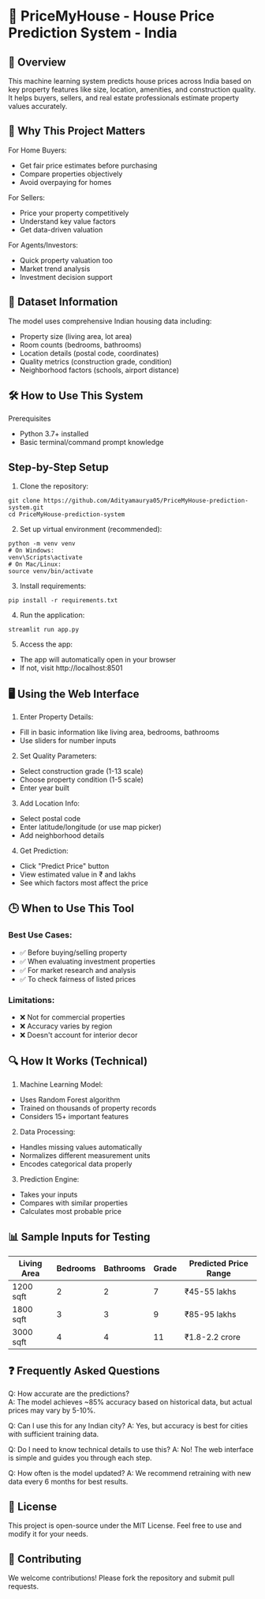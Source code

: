 # 🏡 PriceMyHouse - House Price Prediction System - India

## 📌 Overview
This machine learning system predicts house prices across India based on key property features like size, location, amenities, and construction quality. It helps buyers, sellers, and real estate professionals estimate property values accurately.

## 🌟 Why This Project Matters
For Home Buyers:
- Get fair price estimates before purchasing
- Compare properties objectively
- Avoid overpaying for homes

For Sellers:
- Price your property competitively
- Understand key value factors
- Get data-driven valuation

For Agents/Investors:
- Quick property valuation too
- Market trend analysis
- Investment decision support

## 📂 Dataset Information
The model uses comprehensive Indian housing data including:

- Property size (living area, lot area)
- Room counts (bedrooms, bathrooms)
- Location details (postal code, coordinates)
- Quality metrics (construction grade, condition)
- Neighborhood factors (schools, airport distance)

## 🛠️ How to Use This System
Prerequisites
- Python 3.7+ installed
- Basic terminal/command prompt knowledge

## Step-by-Step Setup
1. Clone the repository:

```
git clone https://github.com/Adityamaurya05/PriceMyHouse-prediction-system.git
cd PriceMyHouse-prediction-system
```
2. Set up virtual environment (recommended):

```
python -m venv venv
# On Windows:
venv\Scripts\activate
# On Mac/Linux:
source venv/bin/activate
```
3. Install requirements:

```
pip install -r requirements.txt
```
4. Run the application:
```
streamlit run app.py
```
5. Access the app:

- The app will automatically open in your browser
- If not, visit http://localhost:8501

## 🖥️ Using the Web Interface
1. Enter Property Details:

- Fill in basic information like living area, bedrooms, bathrooms
- Use sliders for number inputs

2. Set Quality Parameters:

- Select construction grade (1-13 scale)
- Choose property condition (1-5 scale)
- Enter year built

3. Add Location Info:

- Select postal code
- Enter latitude/longitude (or use map picker)
- Add neighborhood details

4. Get Prediction:

- Click "Predict Price" button
- View estimated value in ₹ and lakhs
- See which factors most affect the price

## 🕒 When to Use This Tool
### Best Use Cases:
- ✅ Before buying/selling property
- ✅ When evaluating investment properties
- ✅ For market research and analysis
- ✅ To check fairness of listed prices

### Limitations:
- ❌ Not for commercial properties
- ❌ Accuracy varies by region
- ❌ Doesn't account for interior decor

## 🔍 How It Works (Technical)
1. Machine Learning Model:

- Uses Random Forest algorithm
- Trained on thousands of property records
- Considers 15+ important features

2. Data Processing:

- Handles missing values automatically
- Normalizes different measurement units
- Encodes categorical data properly

3. Prediction Engine:

- Takes your inputs
- Compares with similar properties
- Calculates most probable price

## 📊 Sample Inputs for Testing
| Living Area | Bedrooms | Bathrooms | Grade | Predicted Price Range  |
|-------------|----------|-----------|-------|------------------------|
| 1200 sqft   | 2        | 2         | 7     | ₹45-55 lakhs           |
| 1800 sqft   | 3        | 3         | 9     | ₹85-95 lakhs           |
| 3000 sqft   | 4        | 4         | 11    | ₹1.8-2.2 crore         |

## ❓ Frequently Asked Questions
Q: How accurate are the predictions?  
A: The model achieves ~85% accuracy based on historical data, but actual prices may vary by 5-10%.

Q: Can I use this for any Indian city?
A: Yes, but accuracy is best for cities with sufficient training data.

Q: Do I need to know technical details to use this?
A: No! The web interface is simple and guides you through each step.

Q: How often is the model updated?
A: We recommend retraining with new data every 6 months for best results.

## 📜 License
This project is open-source under the MIT License. Feel free to use and modify it for your needs.

## 🤝 Contributing
We welcome contributions! Please fork the repository and submit pull requests.